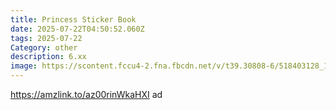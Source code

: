 ```yaml
---
title: Princess Sticker Book
date: 2025-07-22T04:50:52.060Z
tags: 2025-07-22
Category: other
description: 6.xx
image: https://scontent.fccu4-2.fna.fbcdn.net/v/t39.30808-6/518403128_10228134768823957_6918557801331111474_n.jpg?stp=cp6_dst-jpg_s600x600_tt6&_nc_cat=111&ccb=1-7&_nc_sid=aa7b47&_nc_ohc=2MFnApiOHHIQ7kNvwGh1XK4&_nc_oc=AdmvwKpTo-yGiQZwzmWApFumgWY7mXQB_rqfi-3Io97MqcK9_q4TO7Pcd_6oeStqtt4&_nc_zt=23&_nc_ht=scontent.fccu4-2.fna&_nc_gid=_MQTvgoyaQnzBiPVXjLvDA&oh=00_AfRcPvJq-0xKOZoYuheBDwDwIiH5MAZ1iMy2AMEqx2KNPw&oe=6884E31B
---
```

https://amzlink.to/az00rinWkaHXI ad